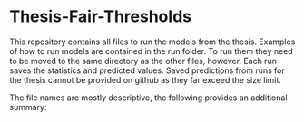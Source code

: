 # Thesis-Fair-Thresholds

This repository contains all files to run the models from the thesis. Examples of how to run models are contained in the run folder. To run them they need to be moved to the same directory as the other files, however. Each run saves the statistics and predicted values. Saved predictions from runs for the thesis cannot be provided on github as they far exceed the size limit.

The file names are mostly descriptive, the following provides an additional summary:
